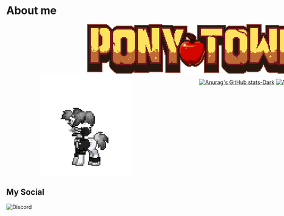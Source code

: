 

# About me
<div style="display: flex;justify-content: space-around; text-align: center; width: 1000px">
<img src="logo-large-57d9b1947a.png">
</div>

<div style="display: flex;justify-content: space-around; text-align: center; width: 1000px">
 <img src="no-no.gif" >
 
[![Anurag's GitHub stats-Dark](https://github-readme-stats.vercel.app/api?username=kaurcev&show_icons=true&theme=dark#gh-dark-mode-only)](https://github.com/kaurcev/github-readme-stats#gh-dark-mode-only)
[![Anurag's GitHub stats-Light](https://github-readme-stats.vercel.app/api?username=kaurcev&show_icons=true&theme=default#gh-light-mode-only)](https://github.com/kaurcev/github-readme-stats#gh-light-mode-only)
</div>

## My Social


![Discord](https://img.shields.io/discord/888102048413937684?style=flat-square)

